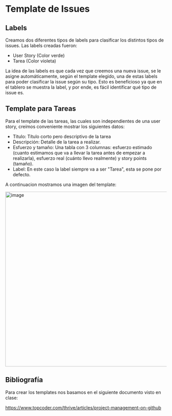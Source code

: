 # Template de Issues

## Labels

Creamos dos diferentes tipos de labels para clasificar los distintos tipos de issues. Las labels creadas fueron:

- User Story (Color verde)
- Tarea (Color violeta)

La idea de las labels es que cada vez que creemos una nueva issue, se le asigne automáticamente, según el template elegido, una de estas labels para poder clasificar la issue según su tipo.
Esto es beneficioso ya que en el tablero se muestra la label, y por ende, es fácil identificar qué tipo de issue es.

## Template para Tareas

Para el template de las tareas, las cuales son independientes de una user story, creímos conveniente mostrar los siguientes datos:

- Título: Título corto pero descriptivo de la tarea
- Descripción: Detalle de la tarea a realizar.
- Esfuerzo y tamaño: Una tabla con 3 columnas: esfuerzo estimado (cuanto estimamos que va a llevar la tarea antes de empezar a realizarla), esfuerzo real (cuánto llevo realmente) y story points (tamaño). 
- Label: En este caso la label siempre va a ser "Tarea", esta se pone por defecto. 

A continuacion mostramos una imagen del template:

<img width="546" alt="image" src="https://user-images.githubusercontent.com/56087826/166612145-8a5ef494-4fad-4e5e-a0a1-b15fa0b48d4f.png">

## Bibliografía

Para crear los templates nos basamos en el siguiente documento visto en clase: 

https://www.topcoder.com/thrive/articles/project-management-on-github
